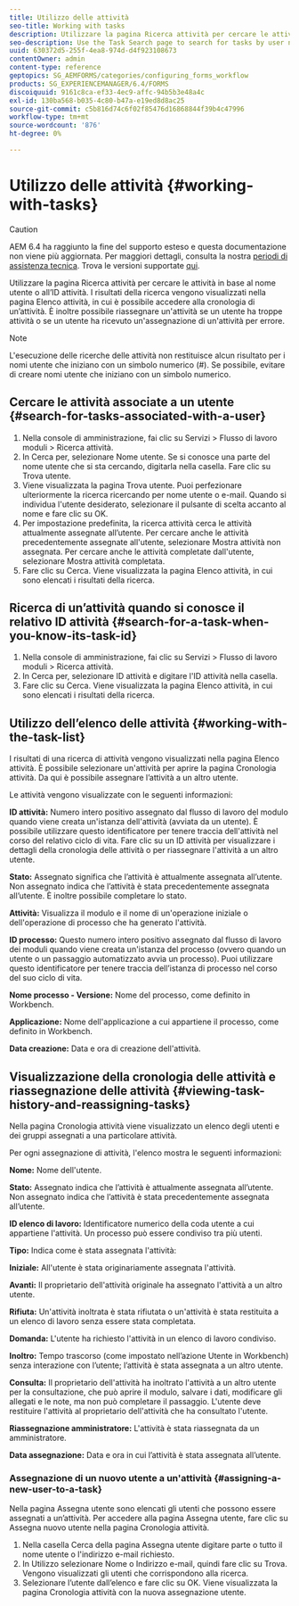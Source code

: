 ```yaml
---
title: Utilizzo delle attività
seo-title: Working with tasks
description: Utilizzare la pagina Ricerca attività per cercare le attività in base al nome utente o all’ID attività. Ulteriori informazioni sull'utilizzo delle attività.
seo-description: Use the Task Search page to search for tasks by user name or task ID. Learn more about working with tasks.
uuid: 630372d5-255f-4ea8-974d-d4f923108673
contentOwner: admin
content-type: reference
geptopics: SG_AEMFORMS/categories/configuring_forms_workflow
products: SG_EXPERIENCEMANAGER/6.4/FORMS
discoiquuid: 9161c8ca-ef33-4ec9-affc-94b5b3e48a4c
exl-id: 130ba568-b035-4c80-b47a-e19ed8d8ac25
source-git-commit: c5b816d74c6f02f85476d16868844f39b4c47996
workflow-type: tm+mt
source-wordcount: '876'
ht-degree: 0%

---
```


# Utilizzo delle attività {#working-with-tasks}

>[!CAUTION]
>
>AEM 6.4 ha raggiunto la fine del supporto esteso e questa documentazione non viene più aggiornata. Per maggiori dettagli, consulta la nostra [periodi di assistenza tecnica](https://helpx.adobe.com/it/support/programs/eol-matrix.html). Trova le versioni supportate [qui](https://experienceleague.adobe.com/docs/).

Utilizzare la pagina Ricerca attività per cercare le attività in base al nome utente o all’ID attività. I risultati della ricerca vengono visualizzati nella pagina Elenco attività, in cui è possibile accedere alla cronologia di un’attività. È inoltre possibile riassegnare un&#39;attività se un utente ha troppe attività o se un utente ha ricevuto un&#39;assegnazione di un&#39;attività per errore.

>[!NOTE]
>
>L&#39;esecuzione delle ricerche delle attività non restituisce alcun risultato per i nomi utente che iniziano con un simbolo numerico (#). Se possibile, evitare di creare nomi utente che iniziano con un simbolo numerico.

## Cercare le attività associate a un utente {#search-for-tasks-associated-with-a-user}

1. Nella console di amministrazione, fai clic su Servizi > Flusso di lavoro moduli > Ricerca attività.
1. In Cerca per, selezionare Nome utente. Se si conosce una parte del nome utente che si sta cercando, digitarla nella casella. Fare clic su Trova utente.
1. Viene visualizzata la pagina Trova utente. Puoi perfezionare ulteriormente la ricerca ricercando per nome utente o e-mail. Quando si individua l&#39;utente desiderato, selezionare il pulsante di scelta accanto al nome e fare clic su OK.
1. Per impostazione predefinita, la ricerca attività cerca le attività attualmente assegnate all’utente. Per cercare anche le attività precedentemente assegnate all&#39;utente, selezionare Mostra attività non assegnata. Per cercare anche le attività completate dall&#39;utente, selezionare Mostra attività completata.
1. Fare clic su Cerca. Viene visualizzata la pagina Elenco attività, in cui sono elencati i risultati della ricerca.

## Ricerca di un’attività quando si conosce il relativo ID attività {#search-for-a-task-when-you-know-its-task-id}

1. Nella console di amministrazione, fai clic su Servizi > Flusso di lavoro moduli > Ricerca attività.
1. In Cerca per, selezionare ID attività e digitare l&#39;ID attività nella casella.
1. Fare clic su Cerca. Viene visualizzata la pagina Elenco attività, in cui sono elencati i risultati della ricerca.

## Utilizzo dell’elenco delle attività {#working-with-the-task-list}

I risultati di una ricerca di attività vengono visualizzati nella pagina Elenco attività. È possibile selezionare un&#39;attività per aprire la pagina Cronologia attività. Da qui è possibile assegnare l’attività a un altro utente.

Le attività vengono visualizzate con le seguenti informazioni:

**ID attività:** Numero intero positivo assegnato dal flusso di lavoro del modulo quando viene creata un&#39;istanza dell&#39;attività (avviata da un utente). È possibile utilizzare questo identificatore per tenere traccia dell&#39;attività nel corso del relativo ciclo di vita. Fare clic su un ID attività per visualizzare i dettagli della cronologia delle attività o per riassegnare l&#39;attività a un altro utente.

**Stato:** Assegnato significa che l’attività è attualmente assegnata all’utente. Non assegnato indica che l’attività è stata precedentemente assegnata all’utente. È inoltre possibile completare lo stato.

**Attività:** Visualizza il modulo e il nome di un&#39;operazione iniziale o dell&#39;operazione di processo che ha generato l&#39;attività.

**ID processo:** Questo numero intero positivo assegnato dal flusso di lavoro dei moduli quando viene creata un&#39;istanza del processo (ovvero quando un utente o un passaggio automatizzato avvia un processo). Puoi utilizzare questo identificatore per tenere traccia dell’istanza di processo nel corso del suo ciclo di vita.

**Nome processo - Versione:** Nome del processo, come definito in Workbench.

**Applicazione:** Nome dell&#39;applicazione a cui appartiene il processo, come definito in Workbench.

**Data creazione:** Data e ora di creazione dell&#39;attività.

## Visualizzazione della cronologia delle attività e riassegnazione delle attività {#viewing-task-history-and-reassigning-tasks}

Nella pagina Cronologia attività viene visualizzato un elenco degli utenti e dei gruppi assegnati a una particolare attività.

Per ogni assegnazione di attività, l&#39;elenco mostra le seguenti informazioni:

**Nome:** Nome dell&#39;utente.

**Stato:** Assegnato indica che l’attività è attualmente assegnata all’utente. Non assegnato indica che l’attività è stata precedentemente assegnata all’utente.

**ID elenco di lavoro:** Identificatore numerico della coda utente a cui appartiene l&#39;attività. Un processo può essere condiviso tra più utenti.

**Tipo:** Indica come è stata assegnata l&#39;attività:

**Iniziale:** All&#39;utente è stata originariamente assegnata l&#39;attività.

**Avanti:** Il proprietario dell&#39;attività originale ha assegnato l&#39;attività a un altro utente.

**Rifiuta:** Un&#39;attività inoltrata è stata rifiutata o un&#39;attività è stata restituita a un elenco di lavoro senza essere stata completata.

**Domanda:** L&#39;utente ha richiesto l&#39;attività in un elenco di lavoro condiviso.

**Inoltro:** Tempo trascorso (come impostato nell’azione Utente in Workbench) senza interazione con l’utente; l’attività è stata assegnata a un altro utente.

**Consulta:** Il proprietario dell&#39;attività ha inoltrato l&#39;attività a un altro utente per la consultazione, che può aprire il modulo, salvare i dati, modificare gli allegati e le note, ma non può completare il passaggio. L&#39;utente deve restituire l&#39;attività al proprietario dell&#39;attività che ha consultato l&#39;utente.

**Riassegnazione amministratore:** L&#39;attività è stata riassegnata da un amministratore.

**Data assegnazione:** Data e ora in cui l’attività è stata assegnata all’utente.

### Assegnazione di un nuovo utente a un&#39;attività {#assigning-a-new-user-to-a-task}

Nella pagina Assegna utente sono elencati gli utenti che possono essere assegnati a un’attività. Per accedere alla pagina Assegna utente, fare clic su Assegna nuovo utente nella pagina Cronologia attività.

1. Nella casella Cerca della pagina Assegna utente digitare parte o tutto il nome utente o l&#39;indirizzo e-mail richiesto.
1. In Utilizzo selezionare Nome o Indirizzo e-mail, quindi fare clic su Trova. Vengono visualizzati gli utenti che corrispondono alla ricerca.
1. Selezionare l’utente dall’elenco e fare clic su OK. Viene visualizzata la pagina Cronologia attività con la nuova assegnazione utente.
